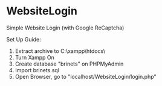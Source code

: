 # WebsiteLogin
Simple Website Login (with Google ReCaptcha)

Set Up Guide:
1. Extract archive to C:\xampp\htdocs\
2. Turn Xampp On
3. Create database "brinets" on PHPMyAdmin
4. Import brinets.sql
5. Open Browser, go to "localhost/WebsiteLogin/login.php"
